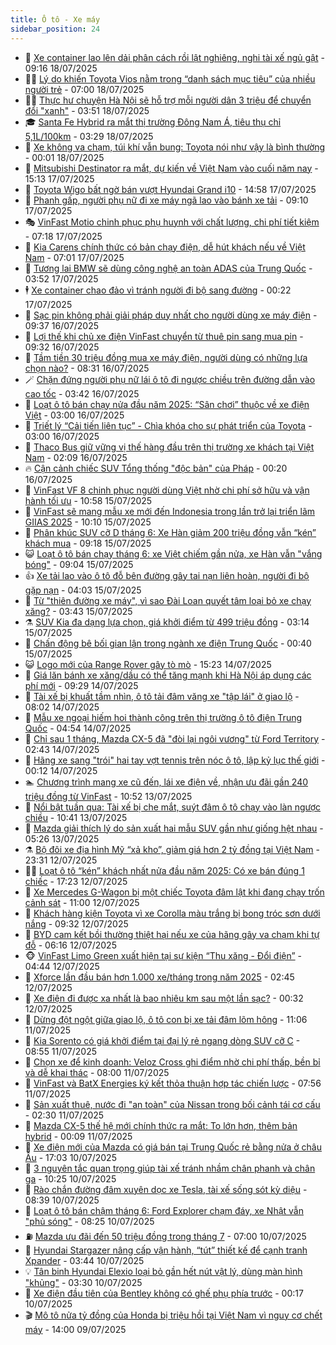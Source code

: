 ```yaml
---
title: Ô tô - Xe máy
sidebar_position: 24
---
```


<!-- dantri-o-to-xe-may:START -->
- 🤡 [Xe container lao lên dải phân cách rồi lật nghiêng, nghi tài xế ngủ gật](https://dantri.com.vn/o-to-xe-may/xe-container-lao-len-dai-phan-cach-roi-lat-nghieng-nghi-tai-xe-ngu-gat-20250718152450128.htm) - 09:16 18/07/2025
- 🧑‍💻 [Lý do khiến Toyota Vios nằm trong “danh sách mục tiêu” của nhiều người trẻ](https://dantri.com.vn/o-to-xe-may/ly-do-khien-toyota-vios-nam-trong-danh-sach-muc-tieu-cua-nhieu-nguoi-tre-20250718114310831.htm) - 07:00 18/07/2025
- 🧑‍💻 [Thực hư chuyện Hà Nội sẽ hỗ trợ mỗi người dân 3 triệu để chuyển đổi &quot;xanh&quot;](https://dantri.com.vn/o-to-xe-may/thuc-hu-chuyen-ha-noi-se-ho-tro-moi-nguoi-dan-3-trieu-de-chuyen-doi-xanh-20250718104336664.htm) - 03:51 18/07/2025
- 🎓 [Santa Fe Hybrid ra mắt thị trường Đông Nam Á, tiêu thụ chỉ 5,1L/100km](https://dantri.com.vn/o-to-xe-may/santa-fe-hybrid-ra-mat-thi-truong-dong-nam-a-tieu-thu-chi-51l100km-20250718095256889.htm) - 03:29 18/07/2025
- 🌊 [Xe không va chạm, túi khí vẫn bung: Toyota nói như vậy là bình thường](https://dantri.com.vn/o-to-xe-may/xe-khong-va-cham-tui-khi-van-bung-toyota-noi-nhu-vay-la-binh-thuong-20250717164608796.htm) - 00:01 18/07/2025
- 🥷 [Mitsubishi Destinator ra mắt, dự kiến về Việt Nam vào cuối năm nay](https://dantri.com.vn/o-to-xe-may/mitsubishi-destinator-ra-mat-du-kien-ve-viet-nam-vao-cuoi-nam-nay-20250717221126055.htm) - 15:13 17/07/2025
- 🤩 [Toyota Wigo bất ngờ bán vượt Hyundai Grand i10](https://dantri.com.vn/o-to-xe-may/toyota-wigo-bat-ngo-ban-vuot-hyundai-grand-i10-20250717124312486.htm) - 14:58 17/07/2025
- 🫶 [Phanh gấp, người phụ nữ đi xe máy ngã lao vào bánh xe tải](https://dantri.com.vn/o-to-xe-may/phanh-gap-nguoi-phu-nu-di-xe-may-nga-lao-vao-banh-xe-tai-20250717151641310.htm) - 09:10 17/07/2025
- 🎭 [VinFast Motio chinh phục phụ huynh với chất lượng, chi phí tiết kiệm](https://dantri.com.vn/o-to-xe-may/vinfast-motio-chinh-phuc-phu-huynh-voi-chat-luong-chi-phi-tiet-kiem-20250717140936567.htm) - 07:18 17/07/2025
- 🌁 [Kia Carens chính thức có bản chạy điện, dễ hút khách nếu về Việt Nam](https://dantri.com.vn/o-to-xe-may/kia-carens-chinh-thuc-co-ban-chay-dien-de-hut-khach-neu-ve-viet-nam-20250717120838658.htm) - 07:01 17/07/2025
- 🦩 [Tương lai BMW sẽ dùng công nghệ an toàn ADAS của Trung Quốc](https://dantri.com.vn/o-to-xe-may/tuong-lai-bmw-se-dung-cong-nghe-an-toan-adas-cua-trung-quoc-20250717095336565.htm) - 03:52 17/07/2025
- 🕴 [Xe container chao đảo vì tránh người đi bộ sang đường](https://dantri.com.vn/o-to-xe-may/xe-container-chao-dao-vi-tranh-nguoi-di-bo-sang-duong-20250716183934970.htm) - 00:22 17/07/2025
- 🎡 [Sạc pin không phải giải pháp duy nhất cho người dùng xe máy điện](https://dantri.com.vn/o-to-xe-may/sac-pin-khong-phai-giai-phap-duy-nhat-cho-nguoi-dung-xe-may-dien-20250716160015328.htm) - 09:37 16/07/2025
- 📝 [Lợi thế khi chủ xe điện VinFast chuyển từ thuê pin sang mua pin](https://dantri.com.vn/o-to-xe-may/loi-the-khi-chu-xe-dien-vinfast-chuyen-tu-thue-pin-sang-mua-pin-20250716162725995.htm) - 09:32 16/07/2025
- 🧐 [Tầm tiền 30 triệu đồng mua xe máy điện, người dùng có những lựa chọn nào?](https://dantri.com.vn/o-to-xe-may/tam-tien-30-trieu-dong-mua-xe-may-dien-nguoi-dung-co-nhung-lua-chon-nao-20250716120132183.htm) - 08:31 16/07/2025
- 🪄 [Chặn đứng người phụ nữ lái ô tô đi ngược chiều trên đường dẫn vào cao tốc](https://dantri.com.vn/o-to-xe-may/chan-dung-nguoi-phu-nu-lai-o-to-di-nguoc-chieu-tren-duong-dan-vao-cao-toc-20250716103449592.htm) - 03:42 16/07/2025
- 🧰 [Loạt ô tô bán chạy nửa đầu năm 2025: “Sân chơi” thuộc về xe điện Việt](https://dantri.com.vn/o-to-xe-may/loat-o-to-ban-chay-nua-dau-nam-2025-san-choi-thuoc-ve-xe-dien-viet-20250716090308007.htm) - 03:00 16/07/2025
- 🚀 [Triết lý “Cải tiến liên tục”  - Chìa khóa cho sự phát triển của Toyota](https://dantri.com.vn/o-to-xe-may/triet-ly-cai-tien-lien-tuc-chia-khoa-cho-su-phat-trien-cua-toyota-20250715112753103.htm) - 03:00 16/07/2025
- 💪 [Thaco Bus giữ vững vị thế hàng đầu trên thị trường xe khách tại Việt Nam](https://dantri.com.vn/o-to-xe-may/thaco-bus-giu-vung-vi-the-hang-dau-tren-thi-truong-xe-khach-tai-viet-nam-20250716090207588.htm) - 02:09 16/07/2025
- 🔥 [Cận cảnh chiếc SUV Tổng thống &quot;độc bản&quot; của Pháp](https://dantri.com.vn/o-to-xe-may/can-canh-chiec-suv-tong-thong-doc-ban-cua-phap-20250716015231846.htm) - 00:20 16/07/2025
- 🐲 [VinFast VF 8 chinh phục người dùng Việt nhờ chi phí sở hữu và vận hành tối ưu](https://dantri.com.vn/o-to-xe-may/vinfast-vf-8-chinh-phuc-nguoi-dung-viet-nho-chi-phi-so-huu-va-van-hanh-toi-uu-20250715174429943.htm) - 10:58 15/07/2025
- 🌋 [VinFast sẽ mang mẫu xe mới đến Indonesia trong lần trở lại triển lãm GIIAS 2025](https://dantri.com.vn/o-to-xe-may/vinfast-se-mang-mau-xe-moi-den-indonesia-trong-lan-tro-lai-trien-lam-giias-2025-20250715170515648.htm) - 10:10 15/07/2025
- 🤩 [Phân khúc SUV cỡ D tháng 6: Xe Hàn giảm 200 triệu đồng vẫn “kén” khách mua](https://dantri.com.vn/o-to-xe-may/phan-khuc-suv-co-d-thang-6-xe-han-giam-200-trieu-dong-van-ken-khach-mua-20250715115907545.htm) - 09:18 15/07/2025
- 😺 [Loạt ô tô bán chạy tháng 6: xe Việt chiếm gần nửa, xe Hàn vẫn &quot;vắng bóng&quot;](https://dantri.com.vn/o-to-xe-may/loat-o-to-ban-chay-thang-6-xe-viet-chiem-gan-nua-xe-han-van-vang-bong-20250715111457340.htm) - 09:04 15/07/2025
- 👍 [Xe tải lao vào ô tô đỗ bên đường gây tai nạn liên hoàn, người đi bộ gặp nạn](https://dantri.com.vn/o-to-xe-may/xe-tai-lao-vao-o-to-do-ben-duong-gay-tai-nan-lien-hoan-nguoi-di-bo-gap-nan-20250715092507844.htm) - 04:03 15/07/2025
- 🎃 [Từ &quot;thiên đường xe máy&quot;, vì sao Đài Loan quyết tâm loại bỏ xe chạy xăng?](https://dantri.com.vn/o-to-xe-may/tu-thien-duong-xe-may-vi-sao-dai-loan-quyet-tam-loai-bo-xe-chay-xang-20250715101419925.htm) - 03:43 15/07/2025
- ⚗️ [SUV Kia đa dạng lựa chọn, giá khởi điểm từ 499 triệu đồng](https://dantri.com.vn/o-to-xe-may/suv-kia-da-dang-lua-chon-gia-khoi-diem-tu-499-trieu-dong-20250715100940583.htm) - 03:14 15/07/2025
- 🦄 [Chấn động bê bối gian lận trong ngành xe điện Trung Quốc](https://dantri.com.vn/o-to-xe-may/chan-dong-be-boi-gian-lan-trong-nganh-xe-dien-trung-quoc-20250715000037374.htm) - 00:40 15/07/2025
- 😺 [Logo mới của Range Rover gây tò mò](https://dantri.com.vn/o-to-xe-may/logo-moi-cua-range-rover-gay-to-mo-20250714171508659.htm) - 15:23 14/07/2025
- 💼 [Giá lăn bánh xe xăng/dầu có thể tăng mạnh khi Hà Nội áp dụng các phí mới](https://dantri.com.vn/o-to-xe-may/gia-lan-banh-xe-xangdau-co-the-tang-manh-khi-ha-noi-ap-dung-cac-phi-moi-20250714160452599.htm) - 09:29 14/07/2025
- 💃 [Tài xế bị khuất tầm nhìn, ô tô tải đâm văng xe &quot;tập lái&quot; ở giao lộ](https://dantri.com.vn/o-to-xe-may/tai-xe-bi-khuat-tam-nhin-o-to-tai-dam-vang-xe-tap-lai-o-giao-lo-20250714132305389.htm) - 08:02 14/07/2025
- 🚀 [Mẫu xe ngoại hiếm hoi thành công trên thị trường ô tô điện Trung Quốc](https://dantri.com.vn/o-to-xe-may/mau-xe-ngoai-hiem-hoi-thanh-cong-tren-thi-truong-o-to-dien-trung-quoc-20250714103006236.htm) - 04:54 14/07/2025
- 🤩 [Chỉ sau 1 tháng, Mazda CX-5 đã &quot;đòi lại ngôi vương&quot; từ Ford Territory](https://dantri.com.vn/o-to-xe-may/chi-sau-1-thang-mazda-cx-5-da-doi-lai-ngoi-vuong-tu-ford-territory-20250714091145996.htm) - 02:43 14/07/2025
- 💪 [Hãng xe sang &quot;trói&quot; hai tay vợt tennis trên nóc ô tô, lập kỷ lục thế giới](https://dantri.com.vn/o-to-xe-may/hang-xe-sang-troi-hai-tay-vot-tennis-tren-noc-o-to-lap-ky-luc-the-gioi-20250714013615242.htm) - 00:12 14/07/2025
- 🏊 [Chương trình mang xe cũ đến, lái xe điện về, nhận ưu đãi gần 240 triệu đồng từ VinFast](https://dantri.com.vn/o-to-xe-may/chuong-trinh-mang-xe-cu-den-lai-xe-dien-ve-nhan-uu-dai-gan-240-trieu-dong-tu-vinfast-20250713174438732.htm) - 10:52 13/07/2025
- 💄 [Nổi bật tuần qua: Tài xế bị che mắt, suýt đâm ô tô chạy vào làn ngược chiều](https://dantri.com.vn/o-to-xe-may/noi-bat-tuan-qua-tai-xe-bi-che-mat-suyt-dam-o-to-chay-vao-lan-nguoc-chieu-20250713173433891.htm) - 10:41 13/07/2025
- 👺 [Mazda giải thích lý do sản xuất hai mẫu SUV gần như giống hệt nhau](https://dantri.com.vn/o-to-xe-may/mazda-giai-thich-ly-do-san-xuat-hai-mau-suv-gan-nhu-giong-het-nhau-20250713003059583.htm) - 05:26 13/07/2025
- ⚗️ [Bộ đôi xe địa hình Mỹ “xả kho”, giảm giá hơn 2 tỷ đồng tại Việt Nam](https://dantri.com.vn/o-to-xe-may/bo-doi-xe-dia-hinh-my-xa-kho-giam-gia-hon-2-ty-dong-tai-viet-nam-20250712175101956.htm) - 23:31 12/07/2025
- 🧑‍🏫 [Loạt ô tô “kén” khách nhất nửa đầu năm 2025: Có xe bán đúng 1 chiếc](https://dantri.com.vn/o-to-xe-may/loat-o-to-ken-khach-nhat-nua-dau-nam-2025-co-xe-ban-dung-1-chiec-20250712143159558.htm) - 17:23 12/07/2025
- 🦒 [Xe Mercedes G-Wagon bị một chiếc Toyota đâm lật khi đang chạy trốn cảnh sát](https://dantri.com.vn/o-to-xe-may/xe-mercedes-g-wagon-bi-mot-chiec-toyota-dam-lat-khi-dang-chay-tron-canh-sat-20250712130513298.htm) - 11:00 12/07/2025
- 🐘 [Khách hàng kiện Toyota vì xe Corolla màu trắng bị bong tróc sơn dưới nắng](https://dantri.com.vn/o-to-xe-may/khach-hang-kien-toyota-vi-xe-corolla-mau-trang-bi-bong-troc-son-duoi-nang-20250712122507248.htm) - 09:32 12/07/2025
- 🧠 [BYD cam kết bồi thường thiệt hại nếu xe của hãng gây va chạm khi tự đỗ](https://dantri.com.vn/o-to-xe-may/byd-cam-ket-boi-thuong-thiet-hai-neu-xe-cua-hang-gay-va-cham-khi-tu-do-20250712114826354.htm) - 06:16 12/07/2025
- 🐵 [VinFast Limo Green xuất hiện tại sự kiện “Thu xăng - Đổi điện”](https://dantri.com.vn/o-to-xe-may/vinfast-limo-green-xuat-hien-tai-su-kien-thu-xang-doi-dien-20250712113519721.htm) - 04:44 12/07/2025
- 🤭 [Xforce lần đầu bán hơn 1.000 xe/tháng trong năm 2025](https://dantri.com.vn/o-to-xe-may/xforce-lan-dau-ban-hon-1000-xethang-trong-nam-2025-20250711112044782.htm) - 02:45 12/07/2025
- 🤠 [Xe điện đi được xa nhất là bao nhiêu km sau một lần sạc?](https://dantri.com.vn/o-to-xe-may/xe-dien-di-duoc-xa-nhat-la-bao-nhieu-km-sau-mot-lan-sac-20250712000340120.htm) - 00:32 12/07/2025
- 🫶 [Dừng đột ngột giữa giao lộ, ô tô con bị xe tải đâm lõm hông](https://dantri.com.vn/o-to-xe-may/dung-dot-ngot-giua-giao-lo-o-to-con-bi-xe-tai-dam-lom-hong-20250711163722106.htm) - 11:06 11/07/2025
- 🚀 [Kia Sorento có giá khởi điểm tại đại lý rẻ ngang dòng SUV cỡ C](https://dantri.com.vn/o-to-xe-may/kia-sorento-co-gia-khoi-diem-tai-dai-ly-re-ngang-dong-suv-co-c-20250711122305992.htm) - 08:55 11/07/2025
- 🎊 [Chọn xe để kinh doanh: Veloz Cross ghi điểm nhờ chi phí thấp, bền bỉ và dễ khai thác](https://dantri.com.vn/o-to-xe-may/chon-xe-de-kinh-doanh-veloz-cross-ghi-diem-nho-chi-phi-thap-ben-bi-va-de-khai-thac-20250711144138695.htm) - 08:00 11/07/2025
- 🦄 [VinFast và BatX Energies ký kết thỏa thuận hợp tác chiến lược](https://dantri.com.vn/o-to-xe-may/vinfast-va-batx-energies-ky-ket-thoa-thuan-hop-tac-chien-luoc-20250711145034955.htm) - 07:56 11/07/2025
- 🥷 [Sản xuất thuê, nước đi &quot;an toàn&quot; của Nissan trong bối cảnh tái cơ cấu](https://dantri.com.vn/o-to-xe-may/san-xuat-thue-nuoc-di-an-toan-cua-nissan-trong-boi-canh-tai-co-cau-20250710121201534.htm) - 02:30 11/07/2025
- 🦏 [Mazda CX-5 thế hệ mới chính thức ra mắt: To lớn hơn, thêm bản hybrid](https://dantri.com.vn/o-to-xe-may/mazda-cx-5-the-he-moi-chinh-thuc-ra-mat-to-lon-hon-them-ban-hybrid-20250711022747155.htm) - 00:09 11/07/2025
- 🤗 [Xe điện mới của Mazda có giá bán tại Trung Quốc rẻ bằng nửa ở châu Âu](https://dantri.com.vn/o-to-xe-may/xe-dien-moi-cua-mazda-co-gia-ban-tai-trung-quoc-re-bang-nua-o-chau-au-20250710130813515.htm) - 17:03 10/07/2025
- 🐲 [3 nguyên tắc quan trọng giúp tài xế tránh nhầm chân phanh và chân ga](https://dantri.com.vn/o-to-xe-may/3-nguyen-tac-quan-trong-giup-tai-xe-tranh-nham-chan-phanh-va-chan-ga-20250710171700199.htm) - 10:25 10/07/2025
- 🤭 [Rào chắn đường đâm xuyên dọc xe Tesla, tài xế sống sót kỳ diệu](https://dantri.com.vn/o-to-xe-may/rao-chan-duong-dam-xuyen-doc-xe-tesla-tai-xe-song-sot-ky-dieu-20250710152225713.htm) - 08:39 10/07/2025
- 🐻 [Loạt ô tô bán chậm tháng 6: Ford Explorer chạm đáy, xe Nhật vẫn &quot;phủ sóng&quot;](https://dantri.com.vn/o-to-xe-may/loat-o-to-ban-cham-thang-6-ford-explorer-cham-day-xe-nhat-van-phu-song-20250710110308231.htm) - 08:25 10/07/2025
- ⛽️ [Mazda ưu đãi đến 50 triệu đồng trong tháng 7](https://dantri.com.vn/o-to-xe-may/mazda-uu-dai-den-50-trieu-dong-trong-thang-7-20250710135042981.htm) - 07:00 10/07/2025
- 🫣 [Hyundai Stargazer nâng cấp vận hành, “tút” thiết kế để cạnh tranh Xpander](https://dantri.com.vn/o-to-xe-may/hyundai-stargazer-nang-cap-van-hanh-tut-thiet-ke-de-canh-tranh-xpander-20250710104346860.htm) - 03:44 10/07/2025
- 💡 [Tân binh Hyundai Elexio loại bỏ gần hết nút vật lý, dùng màn hình &quot;khủng&quot;](https://dantri.com.vn/o-to-xe-may/tan-binh-hyundai-elexio-loai-bo-gan-het-nut-vat-ly-dung-man-hinh-khung-20250710093957184.htm) - 03:30 10/07/2025
- 💪 [Xe điện đầu tiên của Bentley không có ghế phụ phía trước](https://dantri.com.vn/o-to-xe-may/xe-dien-dau-tien-cua-bentley-khong-co-ghe-phu-phia-truoc-20250710010447740.htm) - 00:17 10/07/2025
- 🎬 [Mô tô nửa tỷ đồng của Honda bị triệu hồi tại Việt Nam vì nguy cơ chết máy](https://dantri.com.vn/o-to-xe-may/mo-to-nua-ty-dong-cua-honda-bi-trieu-hoi-tai-viet-nam-vi-nguy-co-chet-may-20250709161409473.htm) - 14:00 09/07/2025<!-- dantri-o-to-xe-may:END -->
